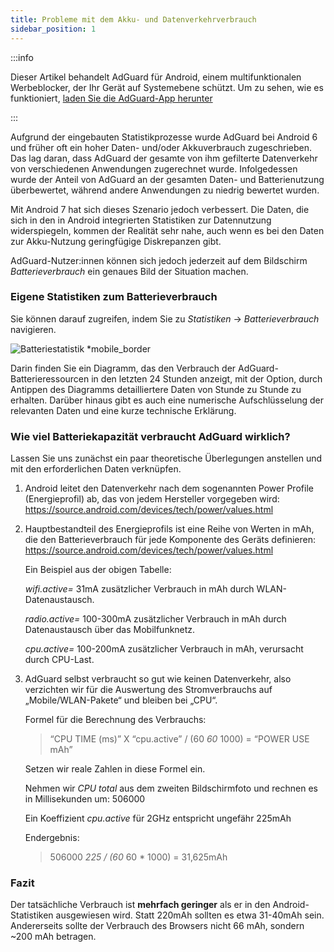 ```yaml
---
title: Probleme mit dem Akku- und Datenverkehrverbrauch
sidebar_position: 1
---
```


:::info

Dieser Artikel behandelt AdGuard für Android, einem multifunktionalen Werbeblocker, der Ihr Gerät auf Systemebene schützt. Um zu sehen, wie es funktioniert, [laden Sie die AdGuard-App herunter](https://agrd.io/download-kb-adblock)

:::

Aufgrund der eingebauten Statistikprozesse wurde AdGuard bei Android 6 und früher oft ein hoher Daten- und/oder Akkuverbrauch zugeschrieben. Das lag daran, dass AdGuard der gesamte von ihm gefilterte Datenverkehr von verschiedenen Anwendungen zugerechnet wurde. Infolgedessen wurde der Anteil von AdGuard an der gesamten Daten- und Batterienutzung überbewertet, während andere Anwendungen zu niedrig bewertet wurden.

Mit Android 7 hat sich dieses Szenario jedoch verbessert. Die Daten, die sich in den in Android integrierten Statistiken zur Datennutzung widerspiegeln, kommen der Realität sehr nahe, auch wenn es bei den Daten zur Akku-Nutzung geringfügige Diskrepanzen gibt.

AdGuard-Nutzer:innen können sich jedoch jederzeit auf dem Bildschirm *Batterieverbrauch* ein genaues Bild der Situation machen.

### Eigene Statistiken zum Batterieverbrauch

Sie können darauf zugreifen, indem Sie zu *Statistiken* → *Batterieverbrauch* navigieren.

![Batteriestatistik *mobile_border](https://cdn.adtidy.org/content/articles/battery/1.png)

Darin finden Sie ein Diagramm, das den Verbrauch der AdGuard-Batterieressourcen in den letzten 24 Stunden anzeigt, mit der Option, durch Antippen des Diagramms detailliertere Daten von Stunde zu Stunde zu erhalten. Darüber hinaus gibt es auch eine numerische Aufschlüsselung der relevanten Daten und eine kurze technische Erklärung.

### Wie viel Batteriekapazität verbraucht AdGuard wirklich?

Lassen Sie uns zunächst ein paar theoretische Überlegungen anstellen und mit den erforderlichen Daten verknüpfen.

1. Android leitet den Datenverkehr nach dem sogenannten Power Profile (Energieprofil) ab, das von jedem Hersteller vorgegeben wird: <https://source.android.com/devices/tech/power/values.html>

1. Hauptbestandteil des Energieprofils ist eine Reihe von Werten in mAh, die den Batterieverbrauch für jede Komponente des Geräts definieren: <https://source.android.com/devices/tech/power/values.html>

    Ein Beispiel aus der obigen Tabelle:

    *wifi.active=* 31mA zusätzlicher Verbrauch in mAh durch WLAN-Datenaustausch.

    *radio.active=* 100-300mA zusätzlicher Verbrauch in mAh durch Datenaustausch über das Mobilfunknetz.

    *cpu.active=* 100-200mA zusätzlicher Verbrauch in mAh, verursacht durch CPU-Last.

1. AdGuard selbst verbraucht so gut wie keinen Datenverkehr, also verzichten wir für die Auswertung des Stromverbrauchs auf „Mobile/WLAN-Pakete“ und bleiben bei „CPU“.

    Formel für die Berechnung des Verbrauchs:

    > “CPU TIME (ms)” X “cpu.active” / (60 *60* 1000) = “POWER USE mAh”

    Setzen wir reale Zahlen in diese Formel ein.

    Nehmen wir *CPU total* aus dem zweiten Bildschirmfoto und rechnen es in Millisekunden um: 506000

    Ein Koeffizient *cpu.active* für 2GHz entspricht ungefähr 225mAh

    Endergebnis:

    > 506000 *225 / (60* 60 * 1000) = 31,625mAh

### Fazit

Der tatsächliche Verbrauch ist **mehrfach geringer** als er in den Android-Statistiken ausgewiesen wird. Statt 220mAh sollten es etwa 31-40mAh sein. Andererseits sollte der Verbrauch des Browsers nicht 66 mAh, sondern ~200 mAh betragen.
